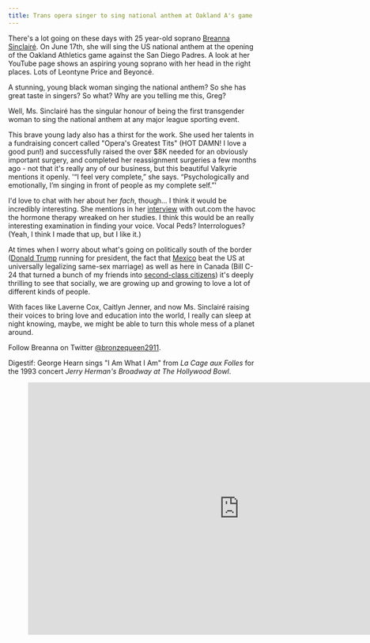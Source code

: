 ```yaml
---
title: Trans opera singer to sing national anthem at Oakland A's game
---
```


There's a lot going on these days with 25 year-old soprano [Breanna Sinclairé](https://twitter.com/bronzequeen2911). On June 17th, she will sing the US national anthem at the opening of the Oakland Athletics game against the San Diego Padres. A look at her YouTube page shows an aspiring young soprano with her head in the right places. Lots of Leontyne Price and Beyoncé. 

A stunning, young black woman singing the national anthem? So she has great taste in singers? So what? Why are you telling me this, Greg?

Well, Ms. Sinclairé has the singular honour of being the first transgender woman to sing the national anthem at any major league sporting event. 

This brave young lady also has a thirst for the work. She used her talents in a fundraising concert called "Opera's Greatest Tits" (HOT DAMN! I love a good pun!) and successfully raised the over $8K needed for an obviously important surgery, and completed her reassignment surgeries a few months ago - not that it's really any of our business, but this beautiful Valkyrie mentions it openly. '“I feel very complete,” she says. “Psychologically and emotionally, I’m singing in front of people as my complete self.”'

I'd love to chat with her about her *fach*, though... I think it would be incredibly interesting. She mentions in her [interview](http://www.out.com/music/2015/6/17/opera-singer-breanna-sinclaire-1st-trans-woman-sing-national-anthem-professional) with out.com the havoc the hormone therapy wreaked on her studies. I think this would be an really interesting examination in finding your voice. Vocal Peds? Interrologues? (Yeah, I think I made that up, but I like it.)

At times when I worry about what's going on politically south of the border ([Donald Trump](http://globalnews.ca/video/2057394/donald-trump-announces-hes-running-for-president-of-the-united-states) running for president, the fact that [Mexico](http://www.nytimes.com/2015/06/15/world/americas/with-little-fanfare-mexican-supreme-court-effectively-legalizes-same-sex-marriage.html) beat the US at universally legalizing same-sex marriage) as well as here in Canada (Bill C-24 that turned a bunch of my friends into [second-class citizens](http://www.thestar.com/news/immigration/2014/06/27/immigration_experts_say_bill_c24_discriminatory_and_weakens_citizenship.html)) it's deeply thrilling to see that socially, we are growing up and growing to love a lot of different kinds of people. 

With faces like Laverne Cox, Caitlyn Jenner, and now Ms. Sinclairé raising their voices to bring love and education into the world, I really can sleep at night knowing, maybe, we might be able to turn this whole mess of a planet around. 

Follow Breanna on Twitter [@bronzequeen2911](https://twitter.com/bronzequeen2911).

Digestif: George Hearn sings "I Am What I Am" from *La Cage aux Folles* for the 1993 concert *Jerry Herman's Broadway at The Hollywood Bowl*.

<figure data-type="video">
<iframe width="854" height="510" src="https://www.youtube.com/embed/lupNzpcpDRk" frameborder="0" allowfullscreen></iframe>
</figure>
